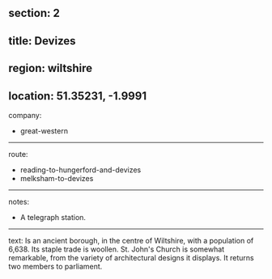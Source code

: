 section: 2
----
title: Devizes
----
region: wiltshire
----
location: 51.35231, -1.9991
----
company:
- great-western
----
route:
- reading-to-hungerford-and-devizes
- melksham-to-devizes
----
notes:
- A telegraph station.
----
text: Is an ancient borough, in the centre of Wiltshire, with a population of 6,638. Its staple trade is woollen. St. John's Church is somewhat remarkable, from the variety of architectural designs it displays. It returns two members to parliament.
